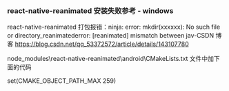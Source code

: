 ### react-native-reanimated 安装失败参考 - windows

react-native-reanimated 打包报错：ninja: error: mkdir(xxxxxx): No such file or directory_reanimatederror: [reanimated] mismatch between jav-CSDN 博客
https://blog.csdn.net/qq_53372572/article/details/143107780

node_modules\react-native-reanimated\android\CMakeLists.txt 文件中加下面的代码

set(CMAKE_OBJECT_PATH_MAX 259)

